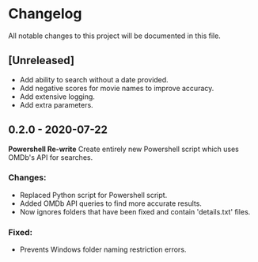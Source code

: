 # Changelog
All notable changes to this project will be documented in this file.

## [Unreleased]
- Add ability to search without a date provided.
- Add negative scores for movie names to improve accuracy.
- Add extensive logging.
- Add extra parameters.

## 0.2.0 - 2020-07-22
**Powershell Re-write**
Create entirely new Powershell script which uses OMDb's API for searches.

### Changes:
- Replaced Python script for Powershell script.
- Added OMDb API queries to find more accurate results.
- Now ignores folders that have been fixed and contain 'details.txt' files.

### Fixed:
- Prevents Windows folder naming restriction errors.